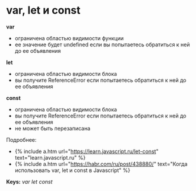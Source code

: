 # var, let и const

**var**

- ограничена областью видимости функции
- ее значение будет undefined если вы попытаетесь обратиться к ней до ее объявления

**let**

- ограничена областью видимости блока
- вы получите ReferenceError если попытаетесь обратиться к ней до ее объявления

**const**

- ограничена областью видимости блока
- вы получите ReferenceError если попытаетесь обратиться к ней до ее объявления
- не может быть перезаписана

Подробнее:

- {% include a.htm url="https://learn.javascript.ru/let-const" text="learn.javascript.ru" %}
- {% include a.htm url="https://habr.com/ru/post/438880/" text="Когда использовать var, let и const в Javascript" %}


**Keys:** <i>var</i> <i>let</i> <i>const</i>
